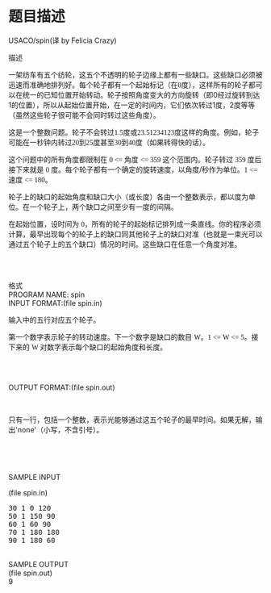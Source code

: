 # 题目描述


<p>
USACO/spin(译 by Felicia Crazy)
</p>
<p>
描述
</p>
<div>
<div>
<div>
<p>
<span lang="EN-US"> </span> 
</p>
<p>
一架纺车有五个纺轮，这五个不透明的轮子边缘上都有一些缺口。这些缺口必须被迅速而准确地排列好。每个轮子都有一个起始标记（在<span style="font-family:&#39;Times New Roman&#39;;">0</span>度），这样所有的轮子都可以在统一的已知位置开始转动。轮子按照角度变大的方向旋转（即0经过旋转到达1的位置），所以从起始位置开始，在一定的时间内，它们依次转过1度，2度等等（虽然这些轮子很可能不会同时转过这些角度）。
</p>
<p>
这是一个整数问题。轮子不会转过<span style="font-family:&#39;Times New Roman&#39;;">1.5</span>度或<span style="font-family:&#39;Times New Roman&#39;;">23.51234123</span>度这样的角度。例如，轮子可能在一秒钟内转过<span style="font-family:&#39;Times New Roman&#39;;">20</span>到<span style="font-family:&#39;Times New Roman&#39;;">25</span>度甚至<span style="font-family:&#39;Times New Roman&#39;;">30</span>到<span style="font-family:&#39;Times New Roman&#39;;">40</span>度（如果转得快的话）。
</p>
<p>
这个问题中的所有角度都限制在 <span style="font-family:&#39;Times New Roman&#39;;">0 &lt;= </span>角度 <span style="font-family:&#39;Times New Roman&#39;;">&lt;= 359 </span>这个范围内。轮子转过 <span style="font-family:&#39;Times New Roman&#39;;">359 </span>度后接下来就是 <span style="font-family:&#39;Times New Roman&#39;;">0 </span>度。每个轮子都有一个确定的旋转速度，以角度/秒作为单位。<span style="font-family:&#39;Times New Roman&#39;;">1 &lt;= </span>速度 <span style="font-family:&#39;Times New Roman&#39;;">&lt;= 180</span>。
</p>
<p>
轮子上的缺口的起始角度和缺口大小（或长度）各由一个整数表示，都以度为单位。在一个轮子上，两个缺口之间至少有一度的间隔。
</p>
<p>
在起始位置，设时间为 <span style="font-family:&#39;Times New Roman&#39;;">0</span>，所有的轮子的起始标记排列成一条直线。你的程序必须计算，最早出现每个的轮子上的缺口同其他轮子上的缺口对准（也就是一束光可以通过五个轮子上的五个缺口）情况的时间。这些缺口在任意一个角度对准。
</p>
<span style="font-family:SimSun;"></span> 
<p>
<br/>
</p>
</div>
<div>
 
</div>
<div>
</div>
<div>
格式
</div>
<div>
PROGRAM NAME: spin
</div>
<div>
INPUT FORMAT:(file spin.in)
</div>
<div>
</div>
<div>
<p class="MsoNormal">
<span style="font-family:SimSun;"> </span> 
</p>
<p>
输入中的五行对应五个轮子。
</p>
<p>
第一个数字表示轮子的转动速度。下一个数字是缺口的数目 <span style="font-family:&#39;Times New Roman&#39;;">W</span>。<span style="font-family:&#39;Times New Roman&#39;;">1 &lt;= W &lt;= 5</span>。接下来的 <span style="font-family:&#39;Times New Roman&#39;;">W </span>对数字表示每个缺口的起始角度和长度。
</p>
<p>
<br/>
</p>
 
</div>
<div>
OUTPUT FORMAT:(file spin.out)
</div>
<div>
<p>
<br/>
</p>
<p class="MsoNormal">
<span style="font-family:SimSun;"> </span> 
</p>
<p>
只有一行，包括一个整数，表示光能够通过这五个轮子的最早时间。如果无解，输出&#39;none&#39;（小写，不含引号）。
</p>
<span style="font-family:SimSun;"></span> 
<p>
<br/>
</p>
<p>
 
</p>
<p>
SAMPLE INPUT
</p>
</div>
<div>
<div>
(file spin.in)
</div>
</div>
<pre>30 1 0 120
50 1 150 90
60 1 60 90
70 1 180 180
90 1 180 60
</pre>
<div>
 
</div>
<div>
SAMPLE OUTPUT
<div>
(file spin.out)
</div>
<div>
9
</div>
<div>
 
</div>
</div>
</div>
</div>
<p>
 
</p>
